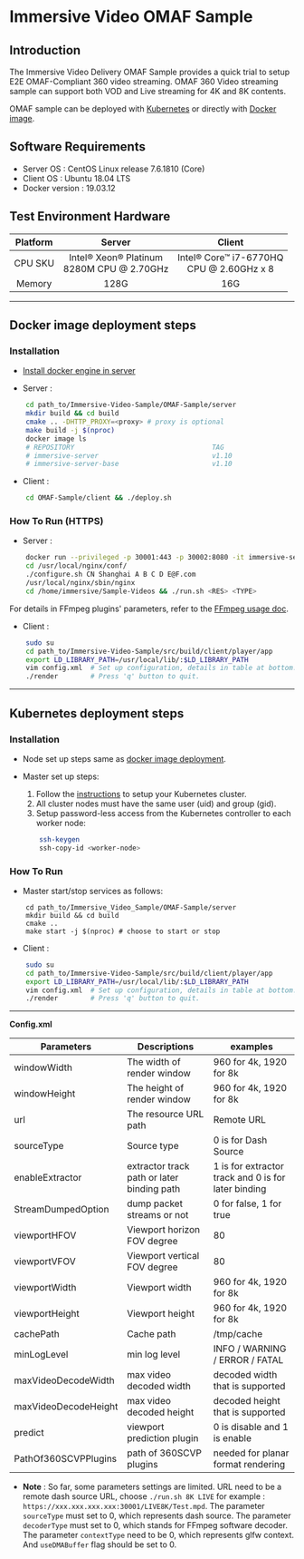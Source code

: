# Immersive Video OMAF Sample

## Introduction
   The Immersive Video Delivery OMAF Sample provides a quick trial to setup E2E OMAF-Compliant 360 video streaming. OMAF 360 Video streaming sample can support both VOD and Live streaming for 4K and 8K contents.

   OMAF sample can be deployed with [Kubernetes](#kubernetes-deployment-steps) or directly with [Docker image](#docker-image-deployment-steps).

## Software Requirements

 - Server OS : CentOS Linux release 7.6.1810 (Core)
 - Client OS : Ubuntu 18.04 LTS
 - Docker version : 19.03.12

## Test Environment Hardware
| Platform | Server | Client |
|:----:|:----:|:----:|
| CPU SKU | Intel® Xeon® Platinum<br>8280M CPU @ 2.70GHz | Intel® Core™ i7-6770HQ<br>CPU @ 2.60GHz x 8 |
| Memory | 128G | 16G |

---

## Docker image deployment steps

### Installation

- [Install docker engine in server](https://docs.docker.com/install)

- Server :
```bash
    cd path_to/Immersive-Video-Sample/OMAF-Sample/server
    mkdir build && cd build
    cmake .. -DHTTP_PROXY=<proxy> # proxy is optional
    make build -j $(nproc)
    docker image ls
    # REPOSITORY                                  TAG
    # immersive-server                            v1.10
    # immersive-server-base                       v1.10
```

- Client :
```bash
    cd OMAF-Sample/client && ./deploy.sh
```

### How To Run (HTTPS)

- Server :
```bash
    docker run --privileged -p 30001:443 -p 30002:8080 -it immersive-server:v1.10 bash  # Map the port.
    cd /usr/local/nginx/conf/
    ./configure.sh CN Shanghai A B C D E@F.com                                     # './configure.sh -h' for details.
    /usr/local/nginx/sbin/nginx                                                    # Start nginx.
    cd /home/immersive/Sample-Videos && ./run.sh <RES> <TYPE>                      # <RES>:[4K,8K] <TYPE>:[LIVE,VOD]
```

For details in FFmpeg plugins' parameters, refer to the [FFmpeg usage doc](../src/doc/Immersive_Video_Delivery_FFmpeg_usage.md).

- Client :
```bash
    sudo su
    cd path_to/Immersive-Video-Sample/src/build/client/player/app
    export LD_LIBRARY_PATH=/usr/local/lib/:$LD_LIBRARY_PATH
    vim config.xml  # Set up configuration, details in table at bottom.
    ./render        # Press 'q' button to quit.
```

---

## Kubernetes deployment steps

### Installation

 - Node set up steps same as [docker image deployment](#docker-image-deployment-steps).

 - Master set up steps:
    1. Follow the [instructions](https://kubernetes.io/docs/setup) to setup your Kubernetes cluster.
    2. All cluster nodes must have the same user (uid) and group (gid).
    3. Setup password-less access from the Kubernetes controller to each worker node:
    ```bash
        ssh-keygen
        ssh-copy-id <worker-node>
    ```


### How To Run
 - Master start/stop services as follows:
```
    cd path_to/Immersive_Video_Sample/OMAF-Sample/server
    mkdir build && cd build
    cmake ..
    make start -j $(nproc) # choose to start or stop
```

- Client :
```bash
    sudo su
    cd path_to/Immersive-Video-Sample/src/build/client/player/app
    export LD_LIBRARY_PATH=/usr/local/lib/:$LD_LIBRARY_PATH
    vim config.xml  # Set up configuration, details in table at bottom.
    ./render        # Press 'q' button to quit.
```

---

**Config.xml**

| **Parameters** | **Descriptions** | **examples** |
| --- | --- | --- |
| windowWidth | The width of render window | 960 for 4k, 1920 for 8k |
| windowHeight | The height of render window  | 960 for 4k, 1920 for 8k  |
| url | The resource URL path | Remote URL |
| sourceType | Source type | 0 is for Dash Source |
| enableExtractor | extractor track path or later binding path | 1 is for extractor track and 0 is for later binding |
| StreamDumpedOption | dump packet streams or not | 0 for false, 1 for true |
| viewportHFOV | Viewport horizon FOV degree | 80 |
| viewportVFOV | Viewport vertical FOV degree | 80 |
| viewportWidth | Viewport width | 960 for 4k, 1920 for 8k |
| viewportHeight | Viewport height | 960 for 4k, 1920 for 8k |
| cachePath | Cache path | /tmp/cache |
| minLogLevel | min log level | INFO / WARNING / ERROR / FATAL |
| maxVideoDecodeWidth | max video decoded width | decoded width that is supported |
| maxVideoDecodeHeight | max video decoded height | decoded height that is supported |
| predict | viewport prediction plugin | 0 is disable and 1 is enable |
| PathOf360SCVPPlugins | path of 360SCVP plugins | needed for planar format rendering |

   - **Note** : So far, some parameters settings are limited. URL need to be a remote dash source URL, choose `./run.sh 8K LIVE` for example : `https://xxx.xxx.xxx.xxx:30001/LIVE8K/Test.mpd`. The parameter `sourceType` must set to 0, which represents dash source. The parameter `decoderType` must set to 0, which stands for FFmpeg software decoder. The parameter `contextType` need to be 0, which represents glfw context. And `useDMABuffer` flag should be set to 0.
